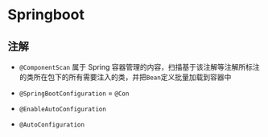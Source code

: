 # Springboot

## 注解

- `@ComponentScan` 属于 Spring 容器管理的内容，扫描基于该注解等注解所标注的类所在包下的所有需要注入的类，并把`Bean`定义批量加载到容器中

- `@SpringBootConfiguration` = `@Con`
- `@EnableAutoConfiguration`
- `@AutoConfiguration`
